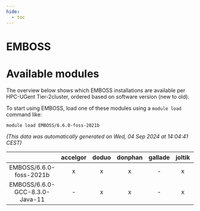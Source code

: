 ```yaml
---
hide:
  - toc
---
```


EMBOSS
======

# Available modules


The overview below shows which EMBOSS installations are available per HPC-UGent Tier-2cluster, ordered based on software version (new to old).

To start using EMBOSS, load one of these modules using a `module load` command like:

```shell
module load EMBOSS/6.6.0-foss-2021b
```

*(This data was automatically generated on Wed, 04 Sep 2024 at 14:04:41 CEST)*  

| |accelgor|doduo|donphan|gallade|joltik|shinx|skitty|
| :---: | :---: | :---: | :---: | :---: | :---: | :---: | :---: |
|EMBOSS/6.6.0-foss-2021b|x|x|x|-|x|-|x|
|EMBOSS/6.6.0-GCC-8.3.0-Java-11|-|x|x|-|x|-|x|
